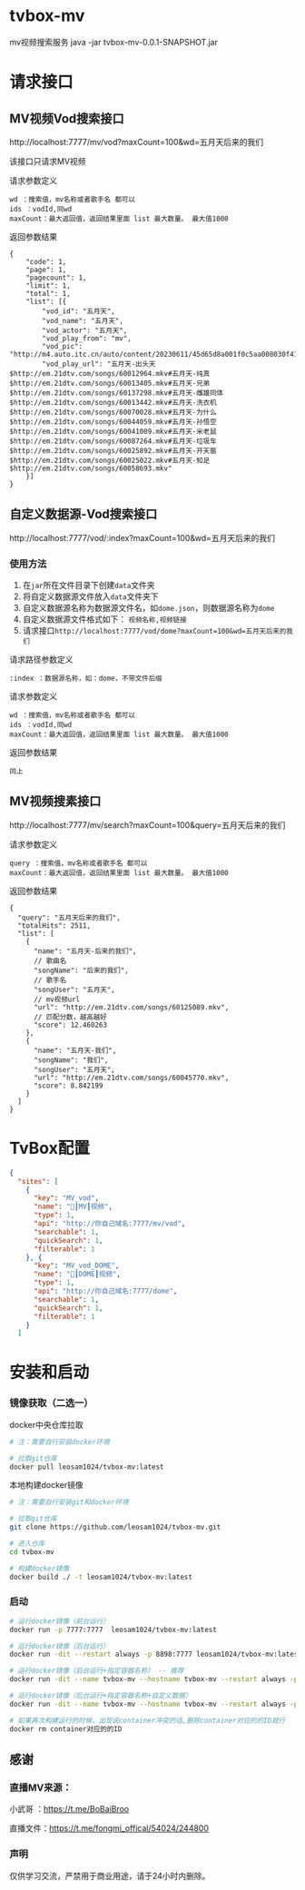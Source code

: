 # tvbox-mv
mv视频搜索服务
java -jar tvbox-mv-0.0.1-SNAPSHOT.jar

# 请求接口

## MV视频Vod搜索接口
http://localhost:7777/mv/vod?maxCount=100&wd=五月天后来的我们

该接口只请求MV视频    

请求参数定义
~~~
wd ：搜索值，mv名称或者歌手名 都可以
ids ：vodId,同wd
maxCount：最大返回值，返回结果里面 list 最大数量。 最大值1000
~~~
返回参数结果
~~~
{
	"code": 1,
	"page": 1,
	"pagecount": 1,
	"limit": 1,
	"total": 1,
	"list": [{
		"vod_id": "五月天",
		"vod_name": "五月天",
		"vod_actor": "五月天",
		"vod_play_from": "mv",
		"vod_pic": "http://m4.auto.itc.cn/auto/content/20230611/45d65d8a001f0c5aa008030f41c98666.jpeg",
		"vod_play_url": "五月天-出头天$http://em.21dtv.com/songs/60012964.mkv#五月天-纯真$http://em.21dtv.com/songs/60013405.mkv#五月天-兄弟$http://em.21dtv.com/songs/60137298.mkv#五月天-雌雄同体$http://em.21dtv.com/songs/60013442.mkv#五月天-洗衣机$http://em.21dtv.com/songs/60070028.mkv#五月天-为什么$http://em.21dtv.com/songs/60044059.mkv#五月天-孙悟空$http://em.21dtv.com/songs/60041009.mkv#五月天-米老鼠$http://em.21dtv.com/songs/60087264.mkv#五月天-垃圾车$http://em.21dtv.com/songs/60025892.mkv#五月天-开天窗$http://em.21dtv.com/songs/60025022.mkv#五月天-知足$http://em.21dtv.com/songs/60058693.mkv"
	}]
}
~~~

## 自定义数据源-Vod搜索接口
http://localhost:7777/vod/:index?maxCount=100&wd=五月天后来的我们

### 使用方法
1. 在`jar`所在文件目录下创建`data`文件夹
2. 将自定义数据源文件放入`data`文件夹下
3. 自定义数据源名称为数据源文件名，如`dome.json`，则数据源名称为`dome`
4. 自定义数据源文件格式如下： `视频名称,视频链接`
4. 请求接口`http://localhost:7777/vod/dome?maxCount=100&wd=五月天后来的我们`

请求路径参数定义
~~~
:index ：数据源名称，如：dome，不带文件后缀
~~~

请求参数定义
~~~
wd ：搜索值，mv名称或者歌手名 都可以
ids ：vodId,同wd
maxCount：最大返回值，返回结果里面 list 最大数量。 最大值1000
~~~
返回参数结果
~~~
同上
~~~


## MV视频搜素接口
http://localhost:7777/mv/search?maxCount=100&query=五月天后来的我们

请求参数定义
~~~
query ：搜索值，mv名称或者歌手名 都可以
maxCount：最大返回值，返回结果里面 list 最大数量。 最大值1000
~~~
返回参数结果
~~~
{
  "query": "五月天后来的我们",
  "totalHits": 2511,
  "list": [
    {
      "name": "五月天-后来的我们",
      // 歌曲名
      "songName": "后来的我们",
      // 歌手名
      "songUser": "五月天",
      // mv视频url
      "url": "http://em.21dtv.com/songs/60125089.mkv",
      // 匹配分数，越高越好
      "score": 12.460263
    },
    {
      "name": "五月天-我们",
      "songName": "我们",
      "songUser": "五月天",
      "url": "http://em.21dtv.com/songs/60045770.mkv",
      "score": 8.842199
    }
  ]
}
~~~


# TvBox配置
~~~ json
{
  "sites": [
    {
      "key": "MV_vod",
      "name": "👀┃MV┃视频",
      "type": 1,
      "api": "http://你自己域名:7777/mv/vod",
      "searchable": 1,
      "quickSearch": 1,
      "filterable": 1
    }, {
      "key": "MV_vod_DOME",
      "name": "👀┃DOME┃视频",
      "type": 1,
      "api": "http://你自己域名:7777/dome",
      "searchable": 1,
      "quickSearch": 1,
      "filterable": 1
    }
  ]
~~~
# 安装和启动



### 镜像获取（二选一）

docker中央仓库拉取


~~~sh
# 注：需要自行安装docker环境

# 拉取git仓库
docker pull leosam1024/tvbox-mv:latest
~~~

本地构建docker镜像

~~~sh
# 注：需要自行安装git和docker环境

# 拉取git仓库
git clone https://github.com/leosam1024/tvbox-mv.git

# 进入仓库
cd tvbox-mv

# 构建docker镜像
docker build ./ -t leosam1024/tvbox-mv:latest
~~~

### 启动

~~~sh
# 运行docker镜像（前台运行）
docker run -p 7777:7777  leosam1024/tvbox-mv:latest

# 运行docker镜像（后台运行）
docker run -dit --restart always -p 8898:7777 leosam1024/tvbox-mv:latest

# 运行docker镜像（后台运行+指定容器名称） -- 推荐
docker run -dit --name tvbox-mv --hostname tvbox-mv --restart always -p 7777:7777 leosam1024/tvbox-mv:latest

# 运行docker镜像（后台运行+指定容器名称+自定义数据）
docker run -dit --name tvbox-mv --hostname tvbox-mv --restart always -p 7777:7777 -v /opt/mv/data:/app/data leosam1024/tvbox-mv:latest

# 如果再次构建运行的时候，出现说container冲突的话,删除container对应的的ID就行
docker rm container对应的的ID
~~~


## 感谢
### 直播MV来源：
小武哥 ：https://t.me/BoBaiBroo

直播文件：https://t.me/fongmi_offical/54024/244800

### 声明
仅供学习交流，严禁用于商业用途，请于24小时内删除。
